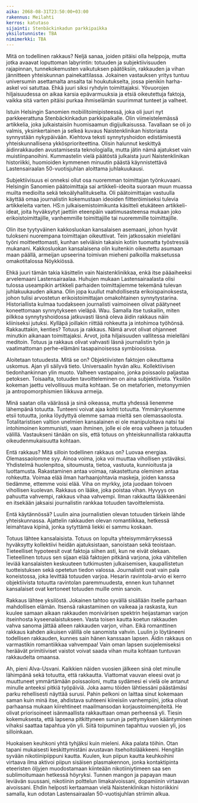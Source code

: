 ```yaml
---
aika: 2068-08-31T23:50:00+03:00
rakennus: Meilahti
kerros: katutaso
sijainti: Stenbäckinkadun parkkipaikka
yksilotunniste: TBA
nimimerkki: TBA
---
```


Mitä on todellinen rakkaus? Neljä sanaa, joiden pitäisi olla helppoja, mutta jotka avaavat loputtoman labyrintin: totuuden ja subjektiivisuuden rajapinnan, tunnekokemusten vaikutuksen päätöksiin, rakkauden ja vihan jännitteen yhteiskunnan painekattilassa. Jokainen vastauksen yritys tuntuu universumin asettamalta ansalta tai houkutukselta, jossa pienikin harha-askel voi satuttaa. Ehkä juuri siksi ryhdyin toimittajaksi. Yövuorojen hiljaisuudessa on aikaa karsia epävarmuuksia ja etsiä oikeutettuja faktoja, vaikka sitä varten pitäisi purkaa ihmiselämän suurimmat tunteet ja valheet.

Istuin Helsingin Sanomien mobiilitoimipisteessä, joka oli juuri nyt parkkeerattuna Stenbäckinkadun parkkipaikalle. Olin viimeistelemässä artikkelia, joka julkaistaisiin huomisaamun digijulkaisussa. Tavallaan se oli jo valmis, yksinkertainen ja selkeä kuvaus Naistenklinikan historiasta synnystään nykypäivään. Kiehtova teksti synnytyshoidon edistämisestä yhteiskunnallisena ykkösprioriteettina. Olisin halunnut keskittyä äidinrakkauden avustamisesta teknologialla, mutta jätin nämä ajatukset vain muistiinpanoihini. Kummastelin vielä päätöstä julkaista juuri Naistenklinikan historiikki, huomioiden kymmenen minuutin päästä käynnistettävä Lastensairaalan 50-vuotisjuhlan aloittama juhlakuukausi.

Subjektiivisuus ei onneksi ollut osa nuoremman toimittajan työnkuvaani. Helsingin Sanomien päätoimittaja sai artikkeli-ideoita suoraan muun muassa muilta medioilta sekä tekoälyhallitukselta. Oli päätoimittajan vastuulla käyttää omaa journalistin kokemustaan ideoiden filtteröimiseksi tulevia artikkeleita varten. HS:n julkaisemistoimikunta käsitteli etukäteen artikkeli-ideat, joita hyväksytyt jaettiin eteenpäin vaatimusasteensa mukaan joko erikoistoimittajille, vanhemmille toimittajille tai nuoremmille toimittajille.

Olin itse tyytyväinen kakkosluokan kansalaisen asemaani, johon hyvät tulokseni nuorempana toimittajan oikeuttivat. Tein jatkossakin mielelläni työni moitteettomasti, kunhan selviäisin takaisin kotiin tuomatta työstressiä mukanani. Kakkosluokan kansalaisena olin kuitenkin oikeutettu asumaan maan päällä, armeijan upseerina toimivan mieheni palkoilla maksetussa omakotitalossa Nöykkiössä.

Ehkä juuri tämän takia käsittelin vain Naistenklinikkaa, enkä itse pääaiheeksi arvelemaani Lastensairaalaa. Huhujen mukaan Lastensairaalasta olisi tulossa useampikin artikkeli parhaiden toimittajiemme tekemänä tulevan juhlakuukauden aikana. Olin jopa kuullut mahdollisesta erikoispainoksesta, johon tulisi arvostetun erikoistoimittajan omakohtainen synnytystarina. Historiallista kulmaa tuodakseen journalisti vaimoineen olivat päätyneet koneettomaan synnytykseen vieläpä. Wau. Samalla itse tuskailin, miten pilkkoa synnytyshoidossa jatkuvasti läsnä oleva äidin rakkaus näin kliiniseksi jutuksi. Kylläpä joillakin riittää rohkeutta ja intohimoa työhönsä. Rakkauttakin, kenties? Totuus ja rakkaus. Nämä arvot olivat ohjanneet minutkin aikanaan toimittajaksi. Arvot, joita hiljaisuuden vallitessa mielelläni meditoin. Totuus ja rakkaus olivat vahvasti läsnä journalistin työn ja vaatimattoman perhe-elämäni tasapainoisessa symbioosissa.

Aloitetaan totuudesta. Mitä se on? Objektiivisten faktojen oikeuttama uskomus. Ajan yli säilyvä tieto. Universaalin hyvän alku. Kollektiivisen tiedonhankinnan ylin muoto. Valheen vastapaino, jonka poissaolo paljastaa petoksen. Toisaalta, totuuden tavoitteleminen on aina subjektiivista. Yksilön kokeman jaettu velvollisuus muita kohtaan. Se on metaforien, metonyymien ja antropomorphismien liikkuva armeija. 

Minä saatan olla väärässä ja sinä oikeassa, mutta yhdessä lienemme lähempänä totuutta. Tunteeni voivat ajaa kohti totuutta. Ymmärryksemme etsii totuutta, jonka löydyttyä olemme samaa mieltä sen olemassaolosta. Totalitaristisen valtion unelmien kansalainen ei ole manipuloitava natsi tai intohimoinen kommunisti, vaan ihminen, jolle ei ole eroa valheen ja totuuden välillä. Vastaukseni tänään on siis, että totuus on yhteiskunnallista rakkautta oikeudenmukaisuutta kohtaan.

Entä rakkaus? Mitä silloin todellinen rakkaus on? 
Luovaa energiaa. Olemassaolomme syy. Ainoa voima, joka voi muuttaa vihollisen ystäväksi. Yhdistelmä huolenpitoa, sitoumusta, tietoa, vastuuta, kunnioitusta ja luottamusta. Rakastaminen antaa voimaa, rakastettuna oleminen antaa rohkeutta. Voimaa elää ilman harhaanjohtavia maskeja, joiden kanssa tiedämme, ettemme voisi elää. Viha on myrkky, jota juodaan toivoen vihollisen kuolevan. Rakkaus on lääke, joka poistaa vihan. Hyvyys on pahuutta vahvempi, rakkaus vihaa vahvempi. Ilman rakkautta lääkkeenäni en itsekään jaksaisi journalistin rankkaa totuuden tavoittelemista.

Entä käytännössä? Luulin aina journalistien olevan totuuden tärkein lähde yhteiskunnassa. Ajattelin rakkauden olevan romantiikkaa, hetkessä leimahtava kipinä, jonka sytyttämä liekki ei sammu koskaan.

Totuus lähtee kansalaisista. Totuus on lopulta yhteisymmärryksessä hyväksytty kollektiivi heidän ajatuksistaan, sanoistaan sekä teoistaan. Tieteelliset hypoteesit ovat faktoja siihen asti, kun ne eivät olekaan. Tieteellinen totuus sen sijaan elää faktojen pitkänä varjona, joka vähitellen leviää kansalaisten keskuuteen tutkimusten julkaisemisen, kaupallistetun tuotteistuksen sekä opetetun tiedon valossa. Journalistit ovat vain pala koneistossa, joka levittää totuuden varjoa. Hesarin ravintola-arvio ei kerro objektiivista totuutta ravintolan paremmuudesta, ennen kun tuhannet kansalaiset ovat kertoneet totuuden muille omin sanoin.

Rakkaus lähtee yksilöstä. Jokainen tahtoo syvällä sisällään itselle parhaan mahdollisen elämän. Itsensä rakastaminen on vaikeaa ja raskasta, kun kuulee samaan aikaan rakkauden monivärisen spektrin heijastaman varjon itseinhosta kyseenalaistukseen. Vasta toisen kautta koetun rakkauden vahva sanoma jättää alleen rakkauden varjon, vihan. Eikä romanttinen rakkaus kahden aikuisen välillä ole sanomista vahvin. Luulin jo löytäneeni todellisen rakkauden, kunnes sain hänen kanssaan lapsen. Äidin rakkaus on varmastikin romantiikkaa vahvempaa! Vain oman lapsen suojelemiseksi heräävät primitiiviset vaistot voivat saada vihan muita kohtaan tuntuvan rakkaudelta omaansa.

Ah, pieni Alva-Usvani. Kaikkien näiden vuosien jälkeen sinä olet minulle lähimpänä sekä totuutta, että rakkautta. Viattomat vauvan eleesi ovat jo muuttuneet ymmärtämään poissaoloni, mutta sydämesi ei vielä ole antanut minulle anteeksi pitkiä työpäiviä. Joka aamu töiden lähtiessäni päästämäsi parku rehellisesti näyttää surusi. Pahin pelkoni on laittaa sinut kokemaan saman kuin minä itse, ahdistava suhteeni kiireisiin vanhempiini, jotka olivat parhaansa mukaan kiirehtineet maailmansodan korjaustoimenpiteitä. He olivat priorisoineet isänmaallista rakkauttaan oman perheensä yli. Tiesin kokemuksesta, että lapsena pitkittyneen surun ja pettymyksen kääntyminen vihaksi saattaa tapahtua yön yli. Siitä toipuminen tapahtuu vuosien yli, jos silloinkaan.

Huokaisen keuhkoni yhtä tyhjäksi kuin mieleni. Aika palata töihin. Otan tapani mukaisesti keskittymistäni avustavan itsehoitolääkkeeni. Hengitän syvään nikotiinipiippuni kautta. Kuulen, kun piipun kautta keuhkoihini virtaava ilma aktivoi piipun sisäisen plasmakennon, jonka kontaktipinta eteeristen öljyjen muodostamaan kiinteään nikotiiniytimeen saa sen sublimoitumaan hetkessä höyryksi. Tunnen mangon ja papayan maun leviävän suussani, nikotiinin polttelun limakalvoissani, dopamiinin virtaavan aivoissani. Ehdin helposti kertaamaan vielä Naistenklinikan historiikkini samalla, kun odotan Lastensairaalan 50-vuotisjuhlan striimin alkua.
